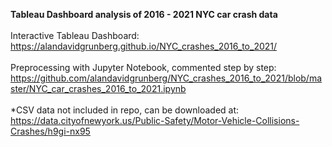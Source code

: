 <b>Tableau Dashboard analysis of 2016 - 2021 NYC car crash data</b><br>
<br>
Interactive Tableau Dashboard: <br>
https://alandavidgrunberg.github.io/NYC_crashes_2016_to_2021/ <br>
<br>
Preprocessing with Jupyter Notebook, commented step by step: <br>
https://github.com/alandavidgrunberg/NYC_crashes_2016_to_2021/blob/master/NYC_car_crashes_2016_to_2021.ipynb <br>
<br>
*CSV data not included in repo, can be downloaded at: https://data.cityofnewyork.us/Public-Safety/Motor-Vehicle-Collisions-Crashes/h9gi-nx95
